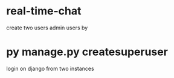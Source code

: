 # real-time-chat
create two users admin users by

# py manage.py createsuperuser 

login on django from two instances
